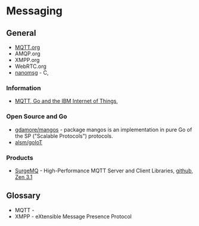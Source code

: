 # Messaging


## General
- [MQTT.org](http://mqtt.org)
- AMQP.org
- XMPP.org
- WebRTC.org
- [nanomsg](http://nanomsg.org/) - C, 


### Information
* [MQTT, Go and the IBM Internet of Things](http://rndm.io/mqtt-go-and-the-ibm-internet-of-things/),


### Open Source and Go
- [gdamore/mangos](https://github.com/gdamore/mangos) - package mangos is an implementation in pure Go of the SP ("Scalable Protocols") protocols.
- [alsm/goIoT](https://github.com/alsm/goIoT)


### Products
* [SurgeMQ](http://surgemq.com) - High-Performance MQTT Server and Client Libraries,
  [github](https://github.com/surgemq/surgemq),
  [Zen 3.1](http://zhen.org/categories/surgemq/)

## Glossary

- MQTT - 
- XMPP - eXtensible Message Presence Protocol

